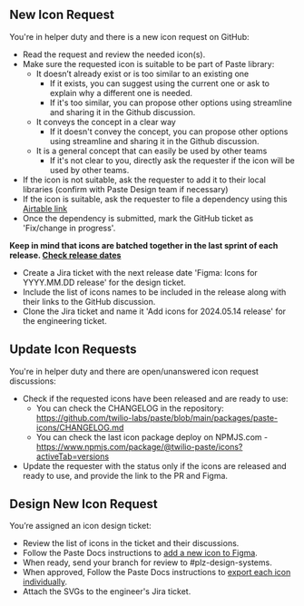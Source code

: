 ## New Icon Request
You're in helper duty and there is a new icon request on GitHub:
* Read the request and review the needed icon(s).
* Make sure the requested icon is suitable to be part of Paste library:
  * It doesn’t already exist or is too similar to an existing one
    * If it exists, you can suggest using the current one or ask to explain why a different one is needed.
    * If it's too similar, you can propose other options using streamline and sharing it in the Github discussion.
  * It conveys the concept in a clear way
    * If it doesn't convey the concept, you can propose other options using streamline and sharing it in the Github discussion.
  * It is a general concept that can easily be used by other teams
    * If it's not clear to you, directly ask the requester if the icon will be used by other teams.
* If the icon is not suitable, ask the requester to add it to their local libraries (confirm with Paste Design team if necessary)
* If the icon is suitable, ask the requester to file a dependency using this [Airtable link](https://airtable.com/appwvsQKyJHfnG5Sa/shrvMvL3BG6Zm0f9l)
* Once the dependency is submitted, mark the GitHub ticket as 'Fix/change in progress'.

**Keep in mind that icons are batched together in the last sprint of each release. [Check release dates](https://paste.twilio.design/roadmap)**

* Create a Jira ticket with the next release date 'Figma: Icons for YYYY.MM.DD release' for the design ticket.
* Include the list of icons names to be included in the release along with their links to the GitHub discussion.
* Clone the Jira ticket and name it 'Add icons for 2024.05.14 release' for the engineering ticket.

## Update Icon Requests
You're in helper duty and there are open/unanswered icon request discussions:
* Check if the requested icons have been released and are ready to use:
  * You can check the CHANGELOG in the repository: https://github.com/twilio-labs/paste/blob/main/packages/paste-icons/CHANGELOG.md
  * You can check the last icon package deploy on NPMJS.com - https://www.npmjs.com/package/@twilio-paste/icons?activeTab=versions
* Update the requester with the status only if the icons are released and ready to use, and provide the link to the PR and Figma.

## Design New Icon Request
You’re assigned an icon design ticket:
* Review the list of icons in the ticket and their discussions.
* Follow the Paste Docs instructions to [add a new icon to Figma](https://paste.twilio.design/introduction/contributing/icons#setting-up-an-icon-in-figma).
* When ready, send your branch for review to #plz-design-systems.
* When approved, Follow the Paste Docs instructions to [export each icon individually](https://paste.twilio.design/introduction/contributing/icons#exporting-the-icon).
* Attach the SVGs to the engineer's Jira ticket.

